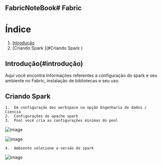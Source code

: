 
## FabricNoteBook# Fabric

# Índice
1. [Introdução](#introdução)
2. [Criando Spark ](#Criando Spark )



## Introdução(#introdução)

Aqui você encontra Informações referentes a configuração do spark e seu ambiente no Fabric, instalação de bibliotecas e seu uso.


## Criando Spark
    1.  Em configuração dos workspace na opção Engenharia de dados / Ciencia
	2.  Configurações do apache spark 
	3.  Pool você cria as configurações minimas do pool 
![image](https://github.com/user-attachments/assets/842cb16d-6309-4d0f-9fc3-13466fae1857)

![image](https://github.com/user-attachments/assets/5b06c2ca-3971-4501-8f48-20008dc265af)

    4.  Ambiente selecione a versão do spark
    
![image](https://github.com/user-attachments/assets/1c19c96a-ab85-421c-81b6-ebb29d38e828)
